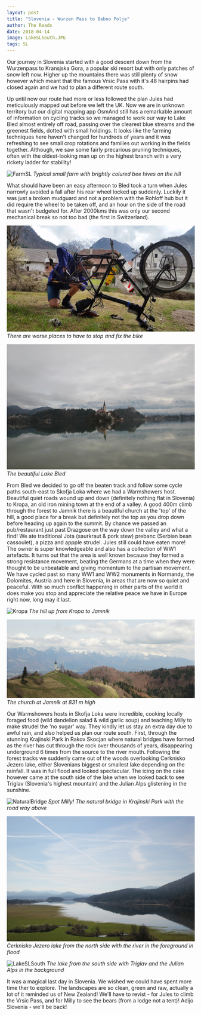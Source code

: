 ```yaml
---
layout: post
title: "Slovenia - Wurzen Pass to Babno Polje"
author: The Reads
date: 2018-04-14
image: LakeSLSouth.JPG
tags: SL
---
```


Our journey in Slovenia started with a good descent down from the Wurzenpass to Kransjska Gora, a popular ski resort but with only patches of snow left now. Higher up the mountains there was still plenty of snow however which meant that the famous Vrsic Pass with it's 48 hairpins had closed again and we had to plan a different route south.

Up until now our route had more or less followed the plan Jules had meticulously mapped out before we left the UK. Now we are in unknown territory but our digital mapping app OsmAnd still has a remarkable amount of information on cycling tracks so we managed to work our way to Lake Bled almost entirely off road, passing over the clearest blue streams and the greenest fields, dotted with small holdings. It looks like the farming techniques here haven't changed for hundreds of years and it was refreshing to see small crop rotations and families out working in the fields together. Although, we saw some fairly precarious pruning techniques, often with the oldest-looking man up on the highest branch with a very rickety ladder for stability!  

![FarmSL](assets/img/FarmSL.JPG) *Typical small farm with brightly colured bee hives on the hill*

What should have been an easy afternoon to Bled took a turn when Jules narrowly avoided a fall after his rear wheel locked up suddenly. Luckily it was just a broken mudguard and not a problem with the Rohloff hub but it did require the wheel to be taken off, and an hour on the side of the road that wasn't budgeted for. After 2000kms this was only our second mechanical break so not too bad (the first in Switzerland).

![MechanicalSL](assets/img/MechanicalSL.jpg) *There are worse places to have to stop and fix the bike*

![Bled](assets/img/Bled.JPG) *The beautiful Lake Bled*

From Bled we decided to go off the beaten track and follow some cycle paths south-east to Skofja Loka where we had a Warmshowers host. Beautiful quiet roads wound up and down (definitely nothing flat in Slovenia) to Kropa, an old iron mining town at the end of a valley. A good 400m climb through the forest to Jamnik there is a beautiful church at the 'top' of the hill, a good place for a break but definitely not the top as you drop down before heading up again to the summit. By chance we passed an pub/restaurant just past Drazgose on the way down the valley and what a find! We ate traditional Jota (saurkraut & pork stew) prebanc (Serbian bean cassoulet), a pizza and appple strudel. Jules still could have eaten more! The owner is super knowledgeable and also has a collection of WW1 artefacts. It turns out that the area is well known because they formed a strong resistance movement, beating the Germans at a time when they were thought to be unbeatable and giving momentum to the partisan movement. We have cycled past so many WW1 and WW2 monuments in Normandy, the Dolomites, Austria and here in Slovenia, in areas that are now so quiet and peaceful. With so much conflict happening in other parts of the world it does make you stop and appreciate the relative peace we have in Europe right now, long may it last.  

![Kropa](assets/img/Kropa.JPG) *The hill up from Kropa to Jamnik*

![Jamnik](assets/img/Jamnik.jpg) *The church at Jamnik at 831 m high*

Our Warmshowers hosts in Skofja Loka were incredible, cooking locally foraged food (wild dandelion salad & wild garlic soup) and teaching Milly to make strudel the 'no sugar' way. They kindly let us stay an extra day due to awful rain, and also helped us plan our route south. First, through the stunning Krajinski Park in Rakov Skocjan where natural bridges have formed as the river has cut through the rock over thousands of years, disappearing underground 6 times from the source to the river mouth. Following the forest tracks we suddenly came out of the woods overlooking Cerknisko Jezero lake, either Slovenians biggest or smallest lake depending on the rainfall. It was in full flood and looked spectacular. The icing on the cake however came at the south side of the lake when we looked back to see Triglav (Slovenia's highest mountain) and the Julian Alps glistening in the sunshine. 

![NaturalBridge](assets/img/NaturalBridge.JPG) *Spot Milly! The natural bridge in Krajinski Park with the road way above*  

![LakeSL](assets/img/LakeSL.JPG) *Cerknisko Jezero lake from the north side with the river in the foreground in flood*  

![LakeSLSouth](assets/img/LakeSLSouth.JPG) *The lake from the south side with Triglav and the Julian Alps in the background*


It was a magical last day in Slovenia. We wished we could have spent more time ther to explore. The landscapes are so clean, green and raw, actually a lot of it reminded us of New Zealand! We'll have to revist - for Jules to climb the Vrsic Pass, and for Milly to see the bears (from a lodge not a tent)! Adijo Slovenia - we'll be back!
